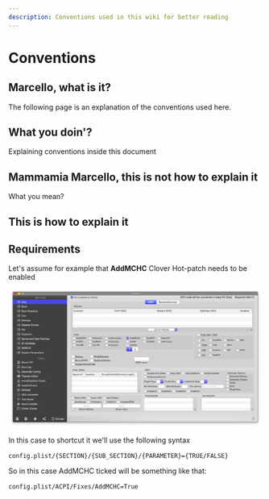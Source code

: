 ```yaml
---
description: Conventions used in this wiki for better reading
---
```


# Conventions

## Marcello, what is it?

The following page is an explanation of the conventions used here.

## What you doin'?

Explaining conventions inside this document

## Mammamia Marcello, this is not how to explain it

What you mean?

## This is how to explain it

## Requirements

Let's assume for example that **AddMCHC** Clover Hot-patch needs to be enabled

![](../../.gitbook/assets/image-31%20%281%29.png)

In this case to shortcut it we'll use the following syntax

```text
config.plist/{SECTION}/{SUB_SECTION}/{PARAMETER}={TRUE/FALSE}
```

So in this case AddMCHC ticked will be something like that:

```text
config.plist/ACPI/Fixes/AddMCHC=True
```


